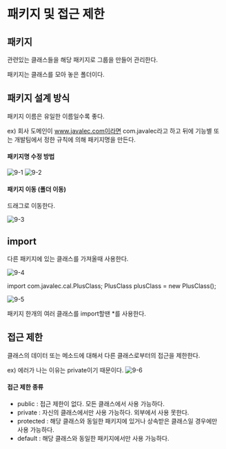 # 패키지 및 접근 제한

## 패키지

관련있는 클래스들을 해당 패키지로 그룹을 만들어 관리한다.

패키지는 클래스를 모아 놓은 폴더이다.

## 패키지 설계 방식

패키지 이름은 유일한 이름일수록 좋다.

ex) 회사 도메인이 www.javalec.com이라면 com.javalec라고 하고 뒤에 기능별 또는 개발팀에서 정한 규칙에 의해 패키지명을 만든다.

#### 패키지명 수정 방법

![9-1](https://user-images.githubusercontent.com/66400531/118092264-d7e75e80-b406-11eb-9779-80461b82d78a.PNG)
![9-2](https://user-images.githubusercontent.com/66400531/118092515-2a287f80-b407-11eb-94dd-70d8421f05dd.PNG)

#### 패키지 이동 (폴더 이동)

드래그로 이동한다.

![9-3](https://user-images.githubusercontent.com/66400531/118092695-65c34980-b407-11eb-9615-0351450f00a8.PNG)

## import

다른 패키지에 있는 클래스를 가져올때 사용한다.

![9-4](https://user-images.githubusercontent.com/66400531/118093511-80e28900-b408-11eb-88de-c37a3acfe816.PNG)

import com.javalec.cal.PlusClass;
PlusClass plusClass = new PlusClass();

![9-5](https://user-images.githubusercontent.com/66400531/118093729-d5860400-b408-11eb-8cad-44941a759bc9.PNG)

패키지 한개의 여러 클래스를 import할땐 \*를 사용한다.

## 접근 제한

클래스의 데이터 또는 메소드에 대해서 다른 클래스로부터의 접근을 제한한다.

ex) 에러가 나는 이유는 private이기 때문이다.
![9-6](https://user-images.githubusercontent.com/66400531/118094690-0450aa00-b40a-11eb-9b51-2839a3385274.PNG)

#### 접근 제한 종류

- public : 접근 제한이 없다. 모든 클래스에서 사용 가능하다.
- private : 자신의 클래스에서만 사용 가능하다. 외부에서 사용 못한다.
- protected : 해당 클래스와 동일한 패키지에 있거나 상속받은 클래스일 경우에만 사용 가능하다.
- default : 해당 클래스와 동일한 패키지에서만 사용 가능하다.
